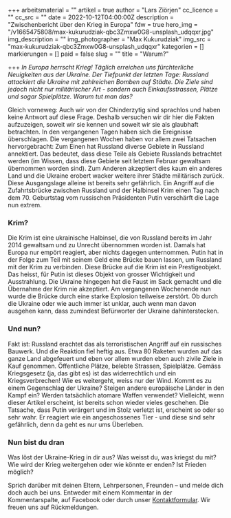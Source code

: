 +++
arbeitsmaterial = ""
artikel = true
author = "Lars Ziörjen"
cc_licence = ""
cc_src = ""
date = 2022-10-12T04:00:00Z
description = "Zwischenbericht über den Krieg in Europa"
fdw = true
hero_img = "/v1665475808/max-kukurudziak-qbc3Zmxw0G8-unsplash_udqqxr.jpg"
img_description = ""
img_photographer = "Max Kukurudziak"
img_src = "max-kukurudziak-qbc3Zmxw0G8-unsplash_udqqxr"
kategorien = []
markierungen = []
paid = false
slug = ""
title = "Warum?"

+++
_In Europa herrscht Krieg! Täglich erreichen uns fürchterliche Neuigkeiten aus der Ukraine. Der Tiefpunkt der letzten Tage: Russland attackiert die Ukraine mit zahlreichen Bomben auf Städte. Die Ziele sind jedoch nicht nur militärischer Art - sondern auch Einkaufsstrassen, Plätze und sogar Spielplätze. Warum tut man das?_

Gleich vorneweg: Auch wir von der Chinderzytig sind sprachlos und haben keine Antwort auf diese Frage. Deshalb versuchen wir dir hier die Fakten aufzuzeigen, soweit wir sie kennen und soweit wir sie als glaubhaft betrachten. In den vergangenen Tagen haben sich die Ereignisse überschlagen. Die vergangenen Wochen haben vor allem zwei Tatsachen hervorgebracht: Zum Einen hat Russland diverse Gebiete in Russland annektiert. Das bedeutet, dass diese Teile als Gebiete Russlands betrachtet werden (im Wissen, dass diese Gebiete seit letztem Februar gewaltsam übernommen worden sind). Zum Anderen akzeptiert dies kaum ein anderes Land und die Ukraine erobert wacker weitere ihrer Städte militärisch zurück. Diese Ausgangslage alleine ist bereits sehr gefährlich. Ein Angriff auf die Zufahrtsbrücke zwischen Russland und der Halbinsel Krim einen Tag nach dem 70. Geburtstag vom russischen Präsidenten Putin verschärft die Lage nun extrem.

### Krim?

Die Krim ist eine ukrainische Halbinsel, die von Russland bereits im Jahr 2014 gewaltsam und zu Unrecht übernommen worden ist. Damals hat Europa nur empört reagiert, aber nichts dagegen unternommen. Putin hat in der Folge zum Teil mit seinem Geld eine Brücke bauen lassen, um Russland mit der Krim zu verbinden. Diese Brücke auf die Krim ist ein Prestigeobjekt. Das heisst, für Putin ist dieses Objekt von grosser Wichtigkeit und Ausstrahlung. Die Ukraine hingegen hat die Faust im Sack gemacht und die Übernahme der Krim nie akzeptiert. Am vergangenen Wochenende nun wurde die Brücke durch eine starke Explosion teilweise zerstört. Ob durch die Ukraine oder wie auch immer ist unklar, auch wenn man davon ausgehen kann, dass zumindest Befürworter der Ukraine dahinterstecken.

### Und nun?

Fakt ist: Russland erachtet das als terroristischen Angriff auf ein russisches Bauwerk. Und die Reaktion fiel heftig aus. Etwa 80 Raketen wurden auf das ganze Land abgefeuert und eben vor allem wurden eben auch zivile Ziele in Kauf genommen. Öffentliche Plätze, belebte Strassen, Spielplätze. Gemäss Kriegsgesetz (ja, das gibt es) ist das widerrechtlich und ein Kriegsverbrechen! Wie es weitergeht, weiss nur der Wind. Kommt es zu einem Gegenschlag der Ukraine? Steigen andere europäische Länder in den Kampf ein? Werden tatsächlich atomare Waffen verwendet? Vielleicht, wenn dieser Artikel erscheint, ist bereits schon wieder vieles geschehen. Die Tatsache, dass Putin verärgert und im Stolz verletzt ist, erscheint so oder so sehr wahr. Er reagiert wie ein angeschossenes Tier - und diese sind sehr gefährlich, denn da geht es nur ums Überleben.

### Nun bist du dran

Was löst der Ukraine-Krieg in dir aus? Was weisst du, was kriegst du mit? Wie wird der Krieg weitergehen oder wie könnte er enden? Ist Frieden möglich?

Sprich darüber mit deinen Eltern, Lehrpersonen, Freunden – und melde dich doch auch bei uns. Entweder mit einem Kommentar in der Kommentarspalte, auf Facebook oder durch unser [Kontaktformular](https://www.chinderzytig.ch/kontakt/). Wir freuen uns auf Rückmeldungen.